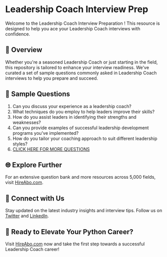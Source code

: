 # Leadership Coach Interview Prep

Welcome to the Leadership Coach Interview Preparation ! This resource is designed to help you ace your Leadership Coach interviews with confidence.

## 🚀 Overview

Whether you're a seasoned Leadership Coach or just starting in the field, this repository is tailored to enhance your interview readiness. We've curated a set of sample questions commonly asked in Leadership Coach interviews to help you prepare and succeed.

## 📝 Sample Questions

1. Can you discuss your experience as a leadership coach?
2. What techniques do you employ to help leaders improve their skills?
3. How do you assist leaders in identifying their strengths and weaknesses?
4. Can you provide examples of successful leadership development programs you've implemented?
5. How do you tailor your coaching approach to suit different leadership styles?
6. [CLICK HERE FOR MORE QUESTIONS](https://hireabo.com/job/1_4_36/Leadership%20Coach)

## 🌐 Explore Further

For an extensive question bank and more resources across 5,000 fields, visit [HireAbo.com](https://www.hireabo.com).

## 📱 Connect with Us

Stay updated on the latest industry insights and interview tips. Follow us on [Twitter](https://twitter.com/hireabo) and [LinkedIn](https://www.linkedin.com/in/hire-abo-3609972a8/).

## 🚀 Ready to Elevate Your Python Career?

Visit [HireAbo.com](https://www.hireabo.com) now and take the first step towards a successful Leadership Coach career!
